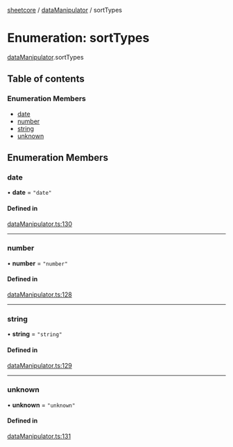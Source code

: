 [sheetcore](../docs.md) / [dataManipulator](../modules/dataManipulator.md) / sortTypes

# Enumeration: sortTypes

[dataManipulator](../modules/dataManipulator.md).sortTypes

## Table of contents

### Enumeration Members

- [date](dataManipulator.sortTypes.md#date)
- [number](dataManipulator.sortTypes.md#number)
- [string](dataManipulator.sortTypes.md#string)
- [unknown](dataManipulator.sortTypes.md#unknown)

## Enumeration Members

### date

• **date** = ``"date"``

#### Defined in

[dataManipulator.ts:130](https://github.com/texas-mcallen-mission/sheetCore/blob/3951f92/dataManipulator.ts#L130)

___

### number

• **number** = ``"number"``

#### Defined in

[dataManipulator.ts:128](https://github.com/texas-mcallen-mission/sheetCore/blob/3951f92/dataManipulator.ts#L128)

___

### string

• **string** = ``"string"``

#### Defined in

[dataManipulator.ts:129](https://github.com/texas-mcallen-mission/sheetCore/blob/3951f92/dataManipulator.ts#L129)

___

### unknown

• **unknown** = ``"unknown"``

#### Defined in

[dataManipulator.ts:131](https://github.com/texas-mcallen-mission/sheetCore/blob/3951f92/dataManipulator.ts#L131)
